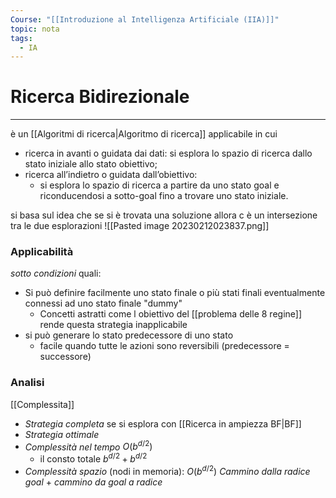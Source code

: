 ```yaml
---
Course: "[[Introduzione al Intelligenza Artificiale (IIA)]]"
topic: nota
tags:
  - IA
---
```


# Ricerca Bidirezionale
---
è un [[Algoritmi di ricerca|Algoritmo di ricerca]] applicabile in cui  

- ricerca in avanti o guidata dai dati:
	si esplora lo spazio di ricerca dallo stato iniziale allo stato obiettivo; 
- ricerca all’indietro o guidata dall’obiettivo: 
	- si esplora lo spazio di ricerca a partire da uno stato goal e riconducendosi a sotto-goal fino a trovare uno stato iniziale.

si basa sul idea che se si è trovata una soluzione allora c è un intersezione tra le due esplorazioni 
![[Pasted image 20230212023837.png]]

### Applicabilità
_sotto condizioni_ quali:
- Si può definire facilmente uno stato finale o più stati finali eventualmente connessi ad uno stato finale "dummy"
	- Concetti astratti come l obiettivo del [[problema delle 8 regine]] rende questa strategia inapplicabile
- si può generare lo stato predecessore di uno stato 
	- facile quando tutte le azioni sono reversibili (predecessore = successore)

### Analisi
[[Complessita]]
- _Strategia  completa_ se si esplora con [[Ricerca in ampiezza BF|BF]]
- _Strategia  ottimale_
-  _Complessità nel tempo_  $O(b^{d/2})$
	- il consto totale $b^{d/2} +b^{d/2}$ 
- _Complessità spazio_ (nodi in memoria): $O(b^{d/2})$ _Cammino dalla radice goal_ + _cammino da goal a radice_ 